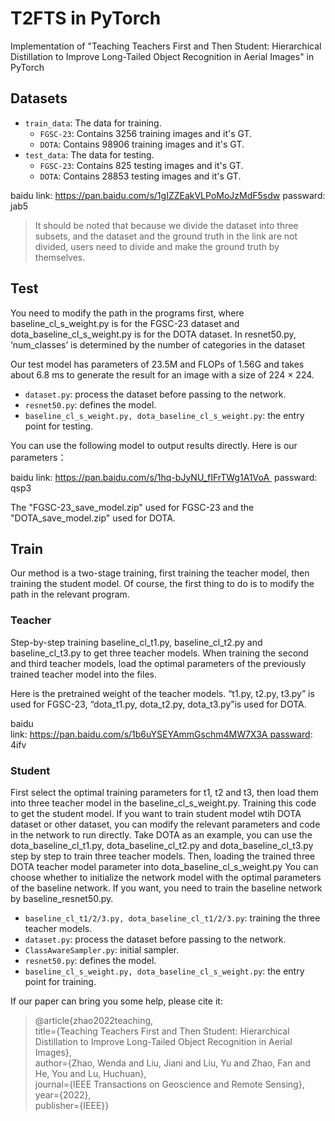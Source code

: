 # T2FTS in PyTorch

Implementation of "Teaching Teachers First and Then Student: Hierarchical Distillation to Improve Long-Tailed Object Recognition in Aerial Images" in PyTorch
## Datasets
- `train_data`: The data for training.
  - `FGSC-23`: Contains 3256 training images and it's GT.
  - `DOTA`: Contains 98906 training images and it's GT.
- `test_data`: The data for testing.
  - `FGSC-23`: Contains 825 testing images and it's GT.
  - `DOTA`: Contains 28853 testing images and it's GT.

baidu link: https://pan.baidu.com/s/1gIZZEakVLPoMoJzMdF5sdw  passward: jab5

> It should be noted that because we divide the dataset into three subsets, and the dataset and the ground truth in the link are not divided, users need to divide and make the ground truth by themselves.

## Test
You need to modify the path in the programs first, where baseline_cl_s_weight.py is for the FGSC-23 dataset and dota_baseline_cl_s_weight.py is for the DOTA dataset. In resnet50.py, ‘num_classes’ is determined by the number of categories in the dataset

Our test model has parameters of 23.5M and FLOPs of 1.56G and takes about 6.8 ms to generate the result for an image with a size of 224 × 224.

- `dataset.py`: process the dataset before passing to the network.
- `resnet50.py`: defines the model.
- `baseline_cl_s_weight.py, dota_baseline_cl_s_weight.py`: the entry point for testing.

You can use the following model to output results directly.
Here is our parameters： 

baidu link: https://pan.baidu.com/s/1hq-bJyNU_fIFrTWg1A1VoA   passward: qsp3

The "FGSC-23_save_model.zip" used for FGSC-23 and the "DOTA_save_model.zip" used for DOTA.

## Train
Our method is a two-stage training, first training the teacher model, then training the student model. Of course, the first thing to do is to modify the path in the relevant program.
### Teacher
Step-by-step training baseline_cl_t1.py, baseline_cl_t2.py and baseline_cl_t3.py to get three teacher models. When training the second and third teacher models, load the optimal parameters of the previously trained teacher model into the files.

Here is the pretrained weight of the teacher models. “t1.py, t2.py, t3.py” is used for FGSC-23, “dota_t1.py, dota_t2.py, dota_t3.py”is used for DOTA.

baidu link: https://pan.baidu.com/s/1b6uYSEYAmmGschm4MW7X3A passward: 4ifv


### Student
First select the optimal training parameters for t1, t2 and t3, then load them into three teacher model in the baseline_cl_s_weight.py. Training this code to get the student model.
If you want to train student model wtih DOTA dataset or other dataset, you can modify the relevant parameters and code in the network to run directly. Take DOTA as an example, you can use the dota_baseline_cl_t1.py, dota_baseline_cl_t2.py and dota_baseline_cl_t3.py step by step to train three teacher models. Then, loading the trained three DOTA teacher model parameter into dota_baseline_cl_s_weight.py 
You can choose whether to initialize the network model with the optimal parameters of the baseline network. If you want, you need to train the baseline network by baseline_resnet50.py.
- `baseline_cl_t1/2/3.py, dota_baseline_cl_t1/2/3.py`: training the three teacher models.
- `dataset.py`: process the dataset before passing to the network.
- `ClassAwareSampler.py`: initial sampler.
- `resnet50.py`: defines the model.
- `baseline_cl_s_weight.py, dota_baseline_cl_s_weight.py`: the entry point for training.


If our paper can bring you some help, please cite it:
> @article{zhao2022teaching, <br> title={Teaching Teachers First and Then Student: Hierarchical Distillation to Improve Long-Tailed Object Recognition in Aerial Images}, <br> author={Zhao, Wenda and Liu, Jiani and Liu, Yu and Zhao, Fan and He, You and Lu, Huchuan}, <br> journal={IEEE Transactions on Geoscience and Remote Sensing}, <br> year={2022}, <br> publisher={IEEE}}
